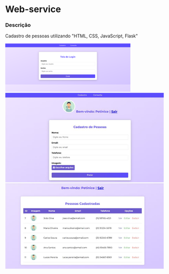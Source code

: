 # Web-service

### Descrição

Cadastro de pessoas utilizando "HTML, CSS, JavaScript, Flask"

<img width="79%" src="https://github.com/FellipeTorres/Web-service/blob/main/static/assets/imagem.png">

<img src="https://github.com/FellipeTorres/Web-service/blob/main/static/assets/imagem2.png">

<img src="https://github.com/FellipeTorres/Web-service/blob/main/static/assets/imagem3.png">
